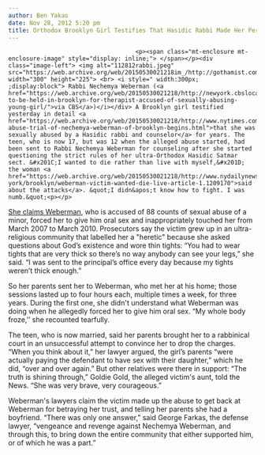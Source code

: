 ```yaml
---
author: Ben Yakas
date: Nov 28, 2012 5:20 pm
title: Orthodox Brooklyn Girl Testifies That Hasidic Rabbi Made Her Perform Oral Sex For Years
---
```


	
										<p><span class="mt-enclosure mt-enclosure-image" style="display: inline;"> </span></p><div class="image-left"> <img alt="112812rabbi.jpeg" src="https://web.archive.org/web/20150530021218im_/http://gothamist.com/attachments/byakas/112812rabbi.jpeg" width="300" height="225"> <br> <i style=" width:300px; ;display:block"> Rabbi Nechemya Weberman (<a href="https://web.archive.org/web/20150530021218/http://newyork.cbslocal.com/2012/05/16/fundraiser-to-be-held-in-brooklyn-for-therapist-accused-of-sexually-abusing-young-girl/">via CBS</a>)</i></div> A Brooklyn girl testified yesterday in detail <a href="https://web.archive.org/web/20150530021218/http://www.nytimes.com/2012/11/27/nyregion/sexual-abuse-trial-of-nechemya-weberman-of-brooklyn-begins.html">that she was sexually abused by a Hasidic rabbi and counselor</a> for years. The teen, who is now 17, but was 12 when the alleged abuse started, had been sent to Rabbi Nechemya Weberman for counseling after she started questioning the strict rules of her ultra-Orthodox Hasidic Satmar sect. &#x201C;I wanted to die rather than live with myself,&#x201D; the woman <a href="https://web.archive.org/web/20150530021218/http://www.nydailynews.com/new-york/brooklyn/weberman-victim-wanted-die-live-article-1.1209170">said about the attacks</a>. &quot;I didn&apos;t know how to fight. I was numb.&quot;<p></p>

<p><a href="https://web.archive.org/web/20150530021218/http://www.nypost.com/p/news/local/brooklyn/monster_rabbi_tD5EmkDN9iv4QAlpKT1yuN">She claims Weberman</a>, who is accused of 88 counts of sexual abuse of a minor, forced her to give him oral sex and inappropriately touched her from March 2007 to March 2010. Prosecutors say the victim grew up in an ultra-religious community that labelled her a &quot;heretic&quot; because she asked questions about God&#x2019;s existence and wore thin tights: &#x201C;You had to wear tights that are very thick so there&#x2019;s no way anybody can see your legs,&#x201D; she said. &#x201C;I was sent to the principal&#x2019;s office every day because my tights weren&#x2019;t thick enough.&#x201D;</p>

<p>So her parents sent her to Weberman, who met her at his home; those sessions lasted up to four hours each, multiple times a week, for three years. During the first one, she didn&apos;t understand what Weberman was doing when he allegedly forced her to give him oral sex. &#x201C;My whole body froze,&#x2019;&#x2019; she recounted tearfully. </p>

<p>The teen, who is now married, said her parents brought her to a rabbinical court in an unsuccessful attempt to convince her to drop the charges. &#x201C;When you think about it,&#x201D; her lawyer argued, the girl&#x2019;s parents &#x201C;were actually paying the defendant to have sex with their daughter,&#x201D; which he did, &#x201C;over and over again.&#x201D; But other relatives were there in support: &#x201C;The truth is shining through,&#x201D; Goldie Gold, the alleged victim&apos;s aunt, told the News. &#x201C;She was very brave, very courageous.&#x201D;</p>

<p>Weberman&apos;s lawyers claim the victim made up the abuse to get back at Weberman for betraying her trust, and telling her parents she had a boyfriend. &#x201C;There was only one answer,&#x201D; said George Farkas, the defense lawyer, &#x201C;vengeance and revenge against Nechemya Weberman, and through this, to bring down the entire community that either supported him, or of which he was a part.&#x201D;</p>					
										
									
				